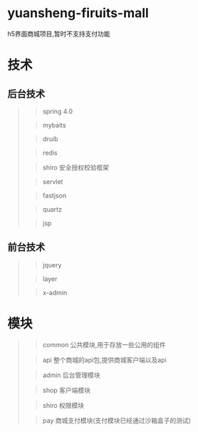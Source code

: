 # yuansheng-firuits-mall
h5界面商城项目,暂时不支持支付功能

# 技术
## 后台技术  
>> spring 4.0 
>
>> mybaits 
>
>> druib
>
>> redis
>
>> shiro 安全授权校验框架
>
>> servlet
>
>> fastjson
>
>> quartz
>
>> jsp
## 前台技术
>> jquery
>
>> layer
>
>> x-admin
# 模块
>> common 公共模块,用于存放一些公用的组件
>
>> api 整个商城的api包,提供商城客户端以及api
>
>> admin 后台管理模块
>
>> shop 客户端模块
>
>> shiro 权限模块
>
>> pay 商城支付模块(支付模块已经通过沙箱盒子的测试)
>
   
